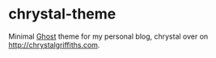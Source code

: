 chrystal-theme
==============

Minimal [Ghost](https://github.com/TryGhost) theme for my personal blog, chrystal over on <http://chrystalgriffiths.com>.